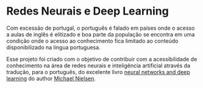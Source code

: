 # Redes Neurais e Deep Learning

Com excessão de portugal, o português é falado em países onde o acesso a aulas de inglês é elitizado e boa
parte da população se encontra em uma condição onde o acesso ao conhecimento fica limitado ao conteúdo disponibilizado na 
língua portuguesa.

Esse projeto foi criado com o objetivo de contribuir com a acessibilidade de conhecimento na área de redes neurais e 
inteligência artificial através da tradução, para o português, do excelente livro 
[neural networks and deep learning](neuralnetworksanddeeplearning.com) do author [Michael Nielsen](https://twitter.com/michael_nielsen).
